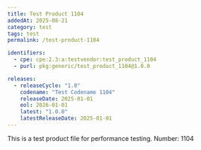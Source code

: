 ```yaml
---
title: Test Product 1104
addedAt: 2025-08-21
category: test
tags: test
permalink: /test-product-1104

identifiers:
  - cpe: cpe:2.3:a:testvendor:test_product_1104
  - purl: pkg:generic/test_product_1104@1.0.0

releases:
  - releaseCycle: "1.0"
    codename: "Test Codename 1104"
    releaseDate: 2025-01-01
    eol: 2026-01-01
    latest: "1.0.0"
    latestReleaseDate: 2025-01-01
---
```


This is a test product file for performance testing. Number: 1104
